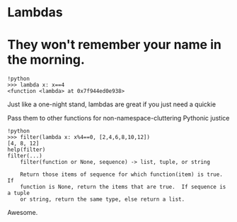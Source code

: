 # Lambdas

# They won't remember your name in the morning.

	!python
	>>> lambda x: x==4
	<function <lambda> at 0x7f944ed0e938>

Just like a one-night stand, lambdas are great if you just need a quickie

Pass them to other functions for non-namespace-cluttering Pythonic justice

	!python
	>>> filter(lambda x: x%4==0, [2,4,6,8,10,12])
	[4, 8, 12]
	help(filter)
	filter(...)
		filter(function or None, sequence) -> list, tuple, or string

		Return those items of sequence for which function(item) is true.  If
		function is None, return the items that are true.  If sequence is a tuple
		or string, return the same type, else return a list.

Awesome.
